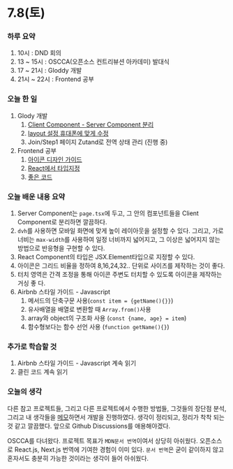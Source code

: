 # 7.8(토)
### 하루 요약
1. 10시 : DND 회의
2. 13 ~ 15시 : OSCCA(오픈소스 컨트리뷰션 아카데미) 발대식
3. 17 ~ 21시 : Gloddy 개발
4. 21시 ~ 22시 : Frontend 공부


### 오늘 한 일
1. Glody 개발
   1. [Client Component - Server Component 분리](https://github.com/gloddy-dev/gloddy-client/pull/90)
   2. [layout 설정 휴대폰에 맞게 수정](https://github.com/gloddy-dev/gloddy-client/pull/89)
   3. Join/Step1 페이지 Zutand로 전역 상태 관리 (진행 중)
2. Frontend 공부
   1. [아이콘 디자인 가이드](../Memo/frontend/%EC%95%84%EC%9D%B4%EC%BD%98%20%EB%94%94%EC%9E%90%EC%9D%B8%20%EA%B0%80%EC%9D%B4%EB%93%9C.md)
   2. [React에서 타입지정](../Memo/frontend/React%EC%97%90%EC%84%9C%20%ED%83%80%EC%9E%85%EC%A7%80%EC%A0%95.md)
   3. [좋은 코드](../Memo/Project/%EC%A2%8B%EC%9D%80%20%EC%BD%94%EB%93%9C.md)

### 오늘 배운 내용 요약
1. Server Component는 `page.tsx`에 두고, 그 안의 컴포넌트들을 Client Component로 분리하면 깔끔하다.
2. `dvh`를 사용하면 모바일 화면에 맞게 높이 레이아웃을 설정할 수 있다. 그리고, 가로 너비는 `max-width`를 사용하여 일정 너비까지 넓어지고, 그 이상은 넓어지지 않는 방법으로 반응형을 구현할 수 있다.
3. React Component의 타입은 JSX.Element타입으로 지정할 수 있다.
4. 아이콘은 그리드 비율을 정하여 8,16,24,32.. 단위로 사이즈를 제작하는 것이 좋다.
5. 터치 영역은 간격 조정을 통해 아이콘 주변도 터치할 수 있도록 아이콘을 제작하는 거싱 좋 다.
6. Airbnb 스타일 가이드 - Javascript
   1. 메서드의 단축구문 사용(`const item = {getName(){}}`)
   2. 유사배열을 배열로 변환할 때 `Array.from()`사용
   3. array와 object의 구조화 사용 (`const {name, age} = item`)
   4. 함수형보다는 함수 선언 사용 (`function getName(){}`)

### 추가로 학습할 것
1. Airbnb 스타일 가이드 - Javascript 계속 읽기
2. 클린 코드 계속 읽기

### 오늘의 생각

다른 참고 프로젝트들, 그리고 다른 프로젝트에서 수행한 방법들, 그것들의 장단점 분석, 그리고 내 생각들을 [메모](https://github.com/gloddy-dev/gloddy-client/discussions/88)하면서 개발을 진행하였다. 생각이 정리되고, 정리가 착착 되는 것 같고 깔끔했다. 앞으로 Github Discussions를 애용해야겠다.

OSCCA를 다녀왔다. 프로젝트 목표가 `MDN문서 번역`이여서 상당히 아쉬웠다. 오픈소스로 React.js, Next.js 번역에 기여한 경험이 이미 있다. `문서 번역`은 굳이 같이하지 않고 혼자서도 충분히 가능한 것이라는 생각이 들어 아쉬웠다. 